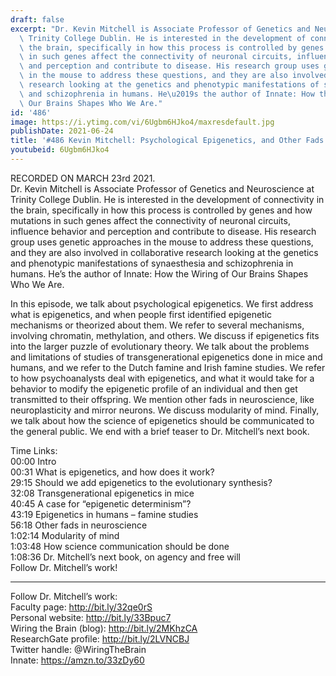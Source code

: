 ```yaml
---
draft: false
excerpt: "Dr. Kevin Mitchell is Associate Professor of Genetics and Neuroscience at\
  \ Trinity College Dublin. He is interested in the development of connectivity in\
  \ the brain, specifically in how this process is controlled by genes and how mutations\
  \ in such genes affect the connectivity of neuronal circuits, influence behavior\
  \ and perception and contribute to disease. His research group uses genetic approaches\
  \ in the mouse to address these questions, and they are also involved in collaborative\
  \ research looking at the genetics and phenotypic manifestations of synaesthesia\
  \ and schizophrenia in humans. He\u2019s the author of Innate: How the Wiring of\
  \ Our Brains Shapes Who We Are."
id: '486'
image: https://i.ytimg.com/vi/6Ugbm6HJko4/maxresdefault.jpg
publishDate: 2021-06-24
title: '#486 Kevin Mitchell: Psychological Epigenetics, and Other Fads in Neuroscience'
youtubeid: 6Ugbm6HJko4
---
```

<div class="timelinks">

RECORDED ON MARCH 23rd 2021.  
Dr. Kevin Mitchell is Associate Professor of Genetics and Neuroscience at Trinity College Dublin. He is interested in the development of connectivity in the brain, specifically in how this process is controlled by genes and how mutations in such genes affect the connectivity of neuronal circuits, influence behavior and perception and contribute to disease. His research group uses genetic approaches in the mouse to address these questions, and they are also involved in collaborative research looking at the genetics and phenotypic manifestations of synaesthesia and schizophrenia in humans. He’s the author of Innate: How the Wiring of Our Brains Shapes Who We Are.

In this episode, we talk about psychological epigenetics. We first address what is epigenetics, and when people first identified epigenetic mechanisms or theorized about them. We refer to several mechanisms, involving chromatin, methylation, and others. We discuss if epigenetics fits into the larger puzzle of evolutionary theory. We talk about the problems and limitations of studies of transgenerational epigenetics done in mice and humans, and we refer to the Dutch famine and Irish famine studies. We refer to how psychoanalysts deal with epigenetics, and what it would take for a behavior to modify the epigenetic profile of an individual and then get transmitted to their offspring. We mention other fads in neuroscience, like neuroplasticity and mirror neurons. We discuss modularity of mind. Finally, we talk about how the science of epigenetics should be communicated to the general public. We end with a brief teaser to Dr. Mitchell’s next book.

Time Links:  
<time>00:00</time> Intro  
<time>00:31</time> What is epigenetics, and how does it work?  
<time>29:15</time> Should we add epigenetics to the evolutionary synthesis?  
<time>32:08</time> Transgenerational epigenetics in mice  
<time>40:45</time> A case for “epigenetic determinism”?  
<time>43:19</time> Epigenetics in humans – famine studies  
<time>56:18</time> Other fads in neuroscience  
<time>1:02:14</time> Modularity of mind  
<time>1:03:48</time> How science communication should be done  
<time>1:08:36</time> Dr. Mitchell’s next book, on agency and free will  
  Follow Dr. Mitchell’s work!

---

Follow Dr. Mitchell’s work:  
Faculty page: http://bit.ly/32qe0rS  
Personal website: http://bit.ly/33Bpuc7  
Wiring the Brain (blog): http://bit.ly/2MKhzCA  
ResearchGate profile: http://bit.ly/2LVNCBJ  
Twitter handle: @WiringTheBrain  
Innate: https://amzn.to/33zDy60
</div>

